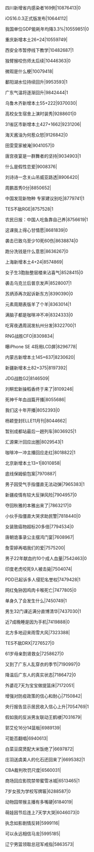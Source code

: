 四川新增省内感染者169例|10876413|0

iOS16.0.3正式版发布|10644112|

我国单位GDP能耗年均降3.3%|10559851|0

重庆新增本土26+24|10559749|

西安全市暂停线下教学|10482687|1

独臂猴咬伤师太后续|10446363|0

微瑕是什么梗|10079418|

鄱阳湖水位持续回升|9953593|1

广东气温将逐渐回升|9842444|1

乌鲁木齐新增本土55+222|9370030|

高校女生宿舍上演时装秀|9288601|0

31省区市新增本土427+1662|9231206|

海天酱油为何惹众怒|9126842|0

田雯雯家被淹|9041057|0

唐宫夜宴是一群舞者的坚持|9034903|1

什么是假性恋爱|9008376|

刘诗诗一念关山吊威亚路透|8906420|

周鹏首秀0分|8850652|

中国发现新物种 专家建议别吃|8779741|1

TES不敌RGE|8757528|1

农民日报：中国人吃鱼靠自己养|8756619|1

这课我上得心甘情愿|8681839|0

袭击已致乌至少10死60伤|8638874|0

跑分洗钱是什么意思|8636267|0

上海新增本土4+24|8574869|

女子生3胞胎整层楼来沾喜气|8528415|0

袭击乌克兰后普京发声|8528007|1

苏炳添再次起诉新东方|8390390|0

元素周期表版羊了个羊|8363014|1

满脑子都是咖啡冲不冲|8324333|0

吃宵夜遇周润发杭州分发|8322700|1

RNG战胜CFO|8309834|

曝iPhone SE 4将用LCD屏|8296778|

内蒙古新增本土145+637|8230620|

新疆新增本土82+375|8197392|

JDG战胜G2|8146509|

刘畊宏新操稻香终于来了|8109246|

死神千年血战篇开播|8055686|

我们这十年开播|8052393|0

杨颖登封ELLE11月刊|8044662|

暂别成都站最后一趟列车|8036925|1

汇源果汁回应出圈|8029543|1

咖啡冲一冲主播回应走红|8018822|1

北京新增本土13+1|8010858|

底线保姆偷包案|7970887|

男子因受气手指僵直无法动弹|7965383|1

新疆疫情有较大反弹风险|7904957|0

夺回秋雅的本雅出来了|7863217|0

小伙手指僵直大哭求助民警|7818440|0

女装致癌物超标20多倍|7794534|0

唐朝诡事录公主摆鸿门宴|7608967|

詹雯婷再唱我们的爱|7575200|

男子22年献血约10个成人血量|7542463|0

印度老虎咬死9人被击毙|7504074|

PDD已起诉多人侵犯名誉权|7479428|1

网红兔狲因鸡肉卡喉死亡|7477805|0

单身久了会发生什么|7450749|1

男生32门课近满分直博清华|7437030|1

近7成晚睡是因为手机|7419888|0

北方多地迎来雨雪大风|7323388|

TES不敌DRX|7276527|0

61岁母亲割肾救女|7258627|0

又到了广东人乱穿衣的季节|7190997|0

降温后广东人的真实状态|7186472|0

外婆花7天为宝宝做提篮床|7172051|

增强对防疫政策的信心和耐心|7150842|

央行报告显示居民收入信心上升|7054769|1

假如我的反派男友联动王鹤棣|7031679|

郭艾伦16分14篮板|6989139|

可能否翻唱|6940613|

白菜豆腐煲配大米饭绝了|6697872|

庄羽送虞美人的化石还回来了|6695382|1

CBA裁判吹罚尺度|6560031|

商场回应影院禁带蜜雪冰城|6513465|1

7岁女孩为学校写牌匾|6288587|0

动物园带猴主播有多嘴硬|6184019|

萌娃因节后连上7天学大哭|6046073|0

执念如影剧情反转|5999116|

可以永远相信马龙|5995185|

辽宁男篮领取总冠军戒指|5863573|


